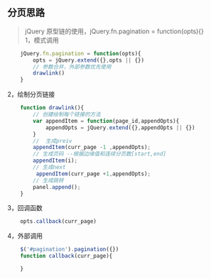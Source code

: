 ## 分页思路
> jQuery 原型链的使用，jQuery.fn.pagination = function(opts){}  
1，模式调用  
```javascript
    jQuery.fn.pagination = function(opts){
        opts = jQuery.extend({},opts || {})
        // 参数合并，外部参数优先使用
        drawlink()
    }
```
2，绘制分页链接
```javascript
    function drawlink(){
        // 创建绘制每个链接的方法
        var appendItem = function(page_id,appendOpts){
            appendOpts = jQuery.extend({},appendOpts || {})
        }
        //  生成preiv
        appendItem(curr_page -1 ,appendOpts);
        // 生成页码 --根据边缘值和连续分页数[start,end]
        appendItem(i);
        // 生成next
         appendItem(curr_page +1,appendOpts);
        // 生成跳转
        panel.append();
    }
```
3，回调函数
```javascript
    opts.callback(curr_page)
````
4，外部调用
```javascript
    $('#pagination').pagination({})
    function callback(curr_page){

    }
```